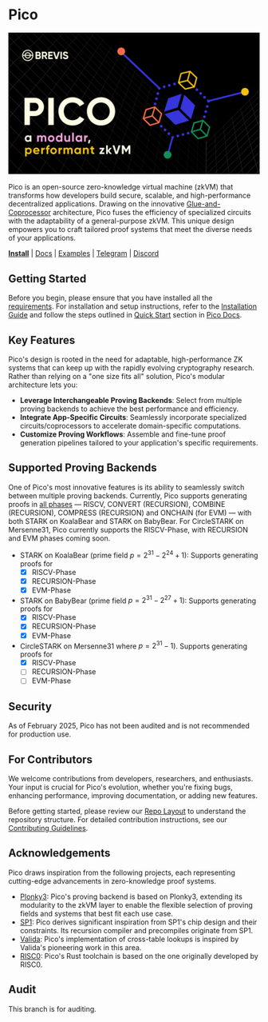 # Pico

![Pico](docs/pico.png)

Pico is an open-source zero-knowledge virtual machine (zkVM) that transforms how developers build secure, scalable, and high-performance decentralized applications. Drawing on the innovative [Glue-and-Coprocessor](https://vitalik.eth.limo/general/2024/09/02/gluecp.html) architecture, Pico fuses the efficiency of specialized circuits with the adaptability of a general-purpose zkVM. This unique design empowers you to craft tailored proof systems that meet the diverse needs of your applications.

**[Install](https://pico-docs.brevis.network/getting-started/installation)**
| [Docs](https://pico-docs.brevis.network/)
| [Examples](./examples)
| [Telegram](https://t.me/brevisnetwork)
| [Discord](https://discord.com/invite/QTRkjKdZ6A)

## Getting Started

Before you begin, please ensure that you have installed all the [requirements](./docs/requirements.md). For installation and setup instructions, refer to the [Installation Guide](https://pico-docs.brevis.network/getting-started/installation) and follow the steps outlined in [Quick Start](https://pico-docs.brevis.network/getting-started/quick-start) section in [Pico Docs](https://pico-docs.brevis.network/).

## Key Features
Pico's design is rooted in the need for adaptable, high-performance ZK systems that can keep up with the rapidly evolving cryptography research. Rather than relying on a "one size fits all" solution, Pico's modular architecture lets you:

- **Leverage Interchangeable Proving Backends**: Select from multiple proving backends to achieve the best performance and efficiency.
- **Integrate App-Specific Circuits**: Seamlessly incorporate specialized circuits/coprocessors to accelerate domain-specific computations.
- **Customize Proving Workflows**: Assemble and fine-tune proof generation pipelines tailored to your application's specific requirements.

## Supported Proving Backends
One of Pico's most innovative features is its ability to seamlessly switch between multiple proving backends.
Currently, Pico supports generating proofs in [all phases](https://pico-docs.brevis.network/writing-apps/advanced/proverchain) — RISCV, CONVERT (RECURSION), COMBINE (RECURSION), COMPRESS (RECURSION) 
and ONCHAIN (for EVM) — with both STARK on KoalaBear and STARK on BabyBear.
For CircleSTARK on Mersenne31, Pico currently supports the RISCV-Phase, with RECURSION and EVM phases coming soon.

- STARK on KoalaBear (prime field $p = 2^{31} - 2^{24} + 1$): Supports generating proofs for
  - [x] RISCV-Phase
  - [x] RECURSION-Phase
  - [x] EVM-Phase
- STARK on BabyBear (prime field $p = 2^{31} - 2^{27} + 1$): Supports generating proofs for
  - [x] RISCV-Phase
  - [x] RECURSION-Phase
  - [x] EVM-Phase
- CircleSTARK on Mersenne31 where $p = 2^{31} - 1$). Supports generating proofs for
  - [x] RISCV-Phase
  - [ ] RECURSION-Phase
  - [ ] EVM-Phase

## Security
As of February 2025, Pico has not been audited and is not recommended for production use. 

## For Contributors

We welcome contributions from developers, researchers, and enthusiasts. Your input is crucial for Pico's evolution, whether you're fixing bugs, enhancing performance, improving documentation, or adding new features.

Before getting started, please review our [Repo Layout](./docs/layout.md) to understand the repository structure. For detailed contribution instructions, see our [Contributing Guidelines](./docs/contributor.md).


## Acknowledgements

Pico draws inspiration from the following projects, each representing cutting-edge advancements in zero-knowledge proof systems. 
- [Plonky3](https://github.com/Plonky3/Plonky3): Pico's proving backend is based on Plonky3, extending its modularity to the zkVM layer to enable the flexible selection of proving fields and systems that best fit each use case.
- [SP1](https://github.com/succinctlabs/sp1): Pico derives significant inspiration from SP1's chip design and their constraints. Its recursion compiler and precompiles originate from SP1.
- [Valida](https://github.com/valida-xyz/valida): Pico's implementation of cross-table lookups is inspired by Valida's pioneering work in this area.
- [RISC0](https://github.com/risc0/risc0): Pico's Rust toolchain is based on the one originally developed by RISC0.

## Audit

This branch is for auditing. 
